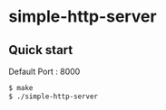 # simple-http-server

## Quick start

Default Port : 8000

```bash
$ make
$ ./simple-http-server
```
